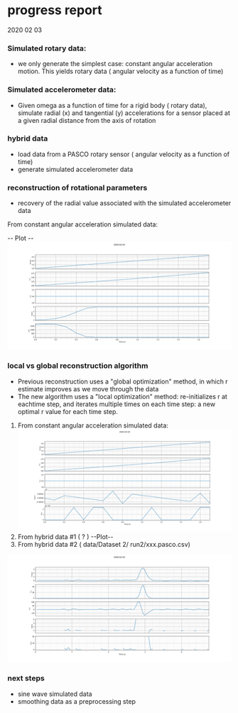 # progress report
2020 02 03


### Simulated rotary data:
- we only generate the simplest case: constant angular acceleration
motion. This yields rotary data ( angular velocity as a function of time)
### Simulated accelerometer data:
- Given omega as a function of time for a rigid body ( rotary data),
simulate radial (x) and tangential (y) accelerations for a sensor
placed at a given radial distance from the axis of rotation

### hybrid data
- load data from a PASCO rotary sensor ( angular velocity as a function of time)
- generate simulated accelerometer data

### reconstruction of rotational parameters
- recovery of the radial value associated with the simulated accelerometer data

From constant angular acceleration simulated data:

-- Plot --
![ppp](Synthetic.GlobalOpt.Radius_and_Loss_Plot.png)

### local vs global reconstruction algorithm
- Previous reconstruction uses a "global optimization" method, in which r estimate
 improves as we move through the data
- The new algorithm uses a "local optimization" method: re-initializes r at eachtime step, and iterates multiple times
on each time step: a new optimal r value for each time step.


1. From constant angular acceleration simulated data:
![sdf](Synthetic.LocalOpt.Radius_and_Loss_Plot.png)
2. From hybrid data #1 ( ? )
--Plot--
3. From hybrid data #2 ( data/Dataset 2/ run2/xxx.pasco.csv)

![ppp](Hybrid.LocalOpt.Radius_and_Loss_Plot.png)

### next steps
- sine wave simulated data
- smoothing data as a preprocessing step


